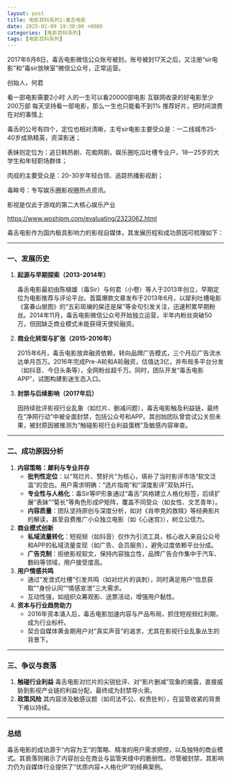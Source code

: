 ```yaml
---
layout: post
title: 电影百科系列1:毒舌电影
date: 2025-02-09 19:30:00 +0800
categories: [电影百科系列]
tags: [电影百科系列]
---
```


2017年6月8日，毒舌电影微信公众账号被封。账号被封17天之后，又注册“sir电影”和“毒sir放映室”微信公众号，正常运营。

创始人，何君

看一部电影需要2小时
人的一生可以看20000部电影
互联网收录的好电影至少200万部
每天坚持看一部电影，那么一生也只能看不到1%
推荐好片，把时间浪费在对的事情上

毒舌的公号有四个，定位也相对清晰，主号sir电影主要受众是：一二线城市25-40岁成熟精英，资深影迷；

表妹则定位为：追日韩热剧、花痴网剧，娱乐圈吃瓜吐槽专业户，18—25岁的大学生和年轻职场群体；

肉叔的主要受众是：20-30岁年轻白领、追踪热播影视剧； 

毒眸号：专写娱乐圈影视圈热点资讯。

影视是仅此于游戏的第二大核心娱乐产业

https://www.woshipm.com/evaluating/2323062.html

毒舌电影作为国内极具影响力的影视自媒体，其发展历程和成功原因可梳理如下：

---

### **一、发展历史**

1. **起源与早期探索（2013-2014年）**
    
    毒舌电影最初由陈植雄（毒Sir）与何君（小卷）等人于2013年创立，早期定位为电影推荐与评论平台。首篇爆款文章发布于2013年6月，以犀利吐槽电影《富春山居图》的“五彩斑斓的屎还是屎”等金句引发关注，迅速积累早期粉丝。2014年11月，毒舌电影微信公众号开始独立运营，半年内粉丝突破50万，但因缺乏商业模式未能获得天使轮融资。
    
2. **商业化转型与扩张（2015-2016年）**
    
    2015年6月，毒舌电影放弃融资依赖，转向品牌广告模式，三个月后广告流水达单月百万。2016年完成Pre-A轮和A轮融资，估值达3亿，并布局多平台分发（如抖音、今日头条等），全网粉丝超千万。同时，团队开发“毒舌电影APP”，试图构建影迷生态入口。
    
3. **封禁与后续影响（2017年后）**
    
    因持续批评影视行业乱象（如烂片、删减问题），毒舌电影触及利益链，最终在“净网行动”中被全面封禁，包括公众号和APP。其创始团队曾尝试公关但未果，被封原因被推测为“触碰影视行业利益蛋糕”及敏感内容审查。
    

---

### **二、成功原因分析**

1. **内容策略：犀利与专业并存**
    - **批判性定位**：以“骂烂片、赞好片”为核心，填补了当时影评市场“软文泛滥”的空白。用户需求明确：“选片指南”和“深度影评”双轨并行。
    - **专业性与人格化**：毒Sir等IP形象通过“毒舌”风格建立人格化标签，后续扩展“表妹”“菊长”等角色形成IP矩阵，覆盖不同受众（如女性、文艺青年）。
    - **内容质量**：团队坚持原创与深度分析，如对《肖申克的救赎》等经典影片的解读，甚至自费推广小众独立电影（如《心迷宫》），树立公信力。
2. **商业模式创新**
    - **私域流量转化**：短视频（如抖音）仅作为引流工具，核心收入来自公众号和APP的私域流量变现（如广告、会员服务），避免过度依赖平台分成。
    - **广告克制**：拒绝影视软文，保持内容独立性，品牌广告合作集中于汽车、数码等领域，用户接受度高。
3. **用户情感共鸣**
    - 通过“发泄式吐槽”引发共鸣（如对烂片的讽刺），同时满足用户“信息获取”“身份认同”“情感宣泄”三大需求。
    - 互动性强，如组织众筹观影、送票活动，增强用户黏性。
4. **资本与行业趋势助力**
    - 2016年资本涌入后，毒舌电影加速内容与产品布局，抓住短视频红利期，成为行业标杆。
    - 契合自媒体黄金期用户对“真实声音”的渴求，尤其在影视行业乱象丛生的背景下。

---

### **三、争议与衰落**

1. **触碰行业利益**
毒舌电影对烂片的尖锐批评、对“影片删减”现象的揭露，直接威胁到影视产业链的利益分配，最终成为封禁导火索。
2. **政策风险**
其内容涉及敏感议题（如司法不公、权贵批判），在监管收紧的背景下难以持续。

---

### **总结**

毒舌电影的成功源于“内容为王”的策略、精准的用户需求把控，以及独特的商业模式。其衰落则揭示了内容创业在商业与监管夹缝中的脆弱性。尽管被封禁，其影响力仍为自媒体行业提供了“优质内容+人格化IP”的经典案例。
